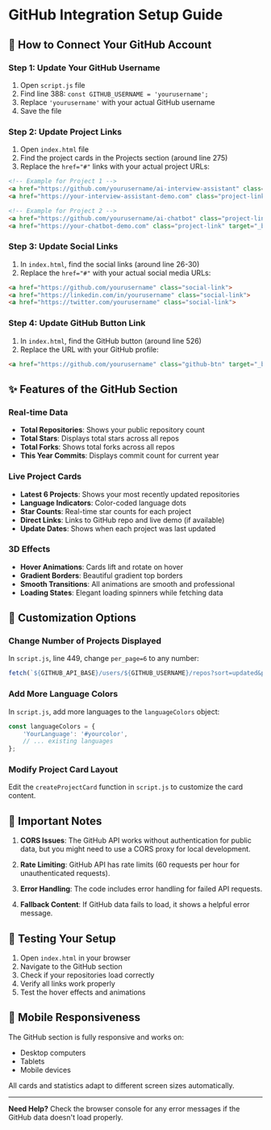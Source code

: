 # GitHub Integration Setup Guide

## 🚀 How to Connect Your GitHub Account

### Step 1: Update Your GitHub Username
1. Open `script.js` file
2. Find line 388: `const GITHUB_USERNAME = 'yourusername';`
3. Replace `'yourusername'` with your actual GitHub username
4. Save the file

### Step 2: Update Project Links
1. Open `index.html` file
2. Find the project cards in the Projects section (around line 275)
3. Replace the `href="#"` links with your actual project URLs:

```html
<!-- Example for Project 1 -->
<a href="https://github.com/yourusername/ai-interview-assistant" class="project-link" target="_blank">
<a href="https://your-interview-assistant-demo.com" class="project-link" target="_blank">

<!-- Example for Project 2 -->
<a href="https://github.com/yourusername/ai-chatbot" class="project-link" target="_blank">
<a href="https://your-chatbot-demo.com" class="project-link" target="_blank">
```

### Step 3: Update Social Links
1. In `index.html`, find the social links (around line 26-30)
2. Replace the `href="#"` with your actual social media URLs:

```html
<a href="https://github.com/yourusername" class="social-link">
<a href="https://linkedin.com/in/yourusername" class="social-link">
<a href="https://twitter.com/yourusername" class="social-link">
```

### Step 4: Update GitHub Button Link
1. In `index.html`, find the GitHub button (around line 526)
2. Replace the URL with your GitHub profile:

```html
<a href="https://github.com/yourusername" class="github-btn" target="_blank">
```

## ✨ Features of the GitHub Section

### Real-time Data
- **Total Repositories**: Shows your public repository count
- **Total Stars**: Displays total stars across all repos
- **Total Forks**: Shows total forks across all repos
- **This Year Commits**: Displays commit count for current year

### Live Project Cards
- **Latest 6 Projects**: Shows your most recently updated repositories
- **Language Indicators**: Color-coded language dots
- **Star Counts**: Real-time star counts for each project
- **Direct Links**: Links to GitHub repo and live demo (if available)
- **Update Dates**: Shows when each project was last updated

### 3D Effects
- **Hover Animations**: Cards lift and rotate on hover
- **Gradient Borders**: Beautiful gradient top borders
- **Smooth Transitions**: All animations are smooth and professional
- **Loading States**: Elegant loading spinners while fetching data

## 🔧 Customization Options

### Change Number of Projects Displayed
In `script.js`, line 449, change `per_page=6` to any number:
```javascript
fetch(`${GITHUB_API_BASE}/users/${GITHUB_USERNAME}/repos?sort=updated&per_page=10`)
```

### Add More Language Colors
In `script.js`, add more languages to the `languageColors` object:
```javascript
const languageColors = {
    'YourLanguage': '#yourcolor',
    // ... existing languages
};
```

### Modify Project Card Layout
Edit the `createProjectCard` function in `script.js` to customize the card content.

## 🚨 Important Notes

1. **CORS Issues**: The GitHub API works without authentication for public data, but you might need to use a CORS proxy for local development.

2. **Rate Limiting**: GitHub API has rate limits (60 requests per hour for unauthenticated requests).

3. **Error Handling**: The code includes error handling for failed API requests.

4. **Fallback Content**: If GitHub data fails to load, it shows a helpful error message.

## 🎯 Testing Your Setup

1. Open `index.html` in your browser
2. Navigate to the GitHub section
3. Check if your repositories load correctly
4. Verify all links work properly
5. Test the hover effects and animations

## 📱 Mobile Responsiveness

The GitHub section is fully responsive and works on:
- Desktop computers
- Tablets
- Mobile devices

All cards and statistics adapt to different screen sizes automatically.

---

**Need Help?** Check the browser console for any error messages if the GitHub data doesn't load properly.


